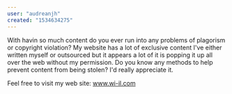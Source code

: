 ```yaml
---
user: "audreanjh"
created: "1534634275"
---
```


With havin so much content do you ever run into any problems of plagorism or copyright 
violation? My website has a lot of exclusive content I've 
either written myself or outsourced but it appears a lot of it 
is popping it up all over the web without my permission. Do 
you know any methods to help prevent content from being stolen? I'd really appreciate it.



Feel free to visit my web site: <a href="http://www.wi-il.com/UserProfile/tabid/57/userId/37898/Default.aspx">www.wi-il.com</a>
